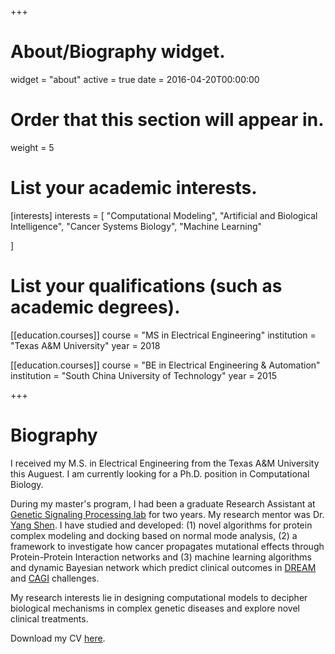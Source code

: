 +++
# About/Biography widget.
widget = "about"
active = true
date = 2016-04-20T00:00:00

# Order that this section will appear in.
weight = 5

# List your academic interests.
[interests]
  interests = [
    "Computational Modeling",
    "Artificial and Biological Intelligence",
    "Cancer Systems Biology",
    "Machine Learning"
    
  ]

# List your qualifications (such as academic degrees).
[[education.courses]]
  course = "MS in Electrical Engineering"
  institution = "Texas A&M University"
  year = 2018

[[education.courses]]
  course = "BE in Electrical Engineering & Automation"
  institution = "South China University of Technology"
  year = 2015
 
+++

# Biography

I received my M.S. in Electrical Engineering from the Texas A&M University this Auguest. I am currently looking for a Ph.D. position in Computational Biology. 


During my master's program, I had been a graduate Research Assistant at [Genetic Signaling Processing lab](https://gsp.tamu.edu/) for two years. My research mentor was Dr. [Yang Shen](https://engineering.tamu.edu/electrical/profiles/shen-yang.html). I have studied and developed: (1) novel algorithms for protein complex modeling and docking based on normal mode analysis, (2) a framework to investigate how cancer propagates mutational effects through Protein-Protein Interaction networks and (3) machine learning algorithms and dynamic Bayesian network which predict clinical outcomes in [DREAM](http://dreamchallenges.org/) and [CAGI](https://genomeinterpretation.org/) challenges.

My research interests lie in designing computational models to decipher biological mechanisms in complex genetic diseases and explore novel clinical treatments.

Download my CV [here](cv/CV.pdf).

